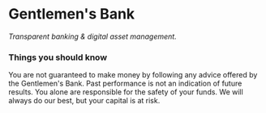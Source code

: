 # Gentlemen's Bank
*Transparent banking & digital asset management.*


### Things you should know
You are not guaranteed to make money by following any advice offered by the Gentlemen's Bank. Past performance is not an indication of future results. You alone are responsible for the safety of your funds. We will always do our best, but your capital is at risk. 
